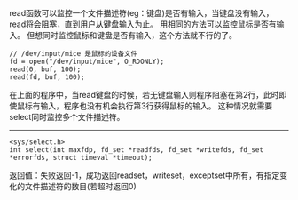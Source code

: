 read函数可以监控一个文件描述符(eg：键盘)是否有输入，当键盘没有输入，read将会阻塞，直到用户从键盘输入为止。
用相同的方法可以监控鼠标是否有输入。
但想同时监控鼠标和键盘是否有输入，这个方法就不行的了。


```
// /dev/input/mice 是鼠标的设备文件
fd = open("/dev/input/mice", O_RDONLY);
read(0, buf, 100);
read(fd, buf, 100);

```

在上面的程序中，当read键盘的时候，若无键盘输入则程序阻塞在第2行，此时即使鼠标有输入，程序也没有机会执行第3行获得鼠标的输入。
这种情况就需要select同时监控多个文件描述符。

---


```
<sys/select.h> 
int select(int maxfdp, fd_set *readfds, fd_set *writefds, fd_set *errorfds, struct timeval *timeout); 
```
返回值：失败返回-1，成功返回readset，writeset，exceptset中所有，有指定变化的文件描述符的数目(若超时返回0)



